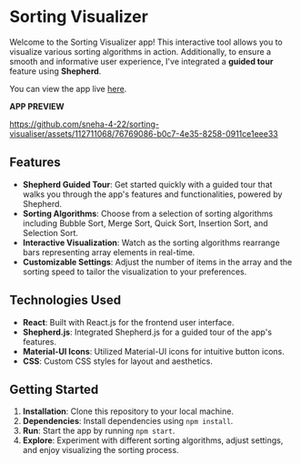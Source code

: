 
# Sorting Visualizer

Welcome to the Sorting Visualizer app! This interactive tool allows you to visualize various sorting algorithms in action.  Additionally, to ensure a smooth and informative user experience, I've integrated a **guided tour** feature using **Shepherd**.


You can view the app live [here](https://sorting-visualiser-tau.vercel.app/).

**APP PREVIEW**




https://github.com/sneha-4-22/sorting-visualiser/assets/112711068/76769086-b0c7-4e35-8258-0911ce1eee33




## Features

- **Shepherd Guided Tour**: Get started quickly with a guided tour that walks you through the app's features and functionalities, powered by Shepherd.
- **Sorting Algorithms**: Choose from a selection of sorting algorithms including Bubble Sort, Merge Sort, Quick Sort, Insertion Sort, and Selection Sort.
- **Interactive Visualization**: Watch as the sorting algorithms rearrange bars representing array elements in real-time.
- **Customizable Settings**: Adjust the number of items in the array and the sorting speed to tailor the visualization to your preferences.


## Technologies Used

- **React**: Built with React.js for the frontend user interface.
- **Shepherd.js**: Integrated Shepherd.js for a guided tour of the app's features.
- **Material-UI Icons**: Utilized Material-UI icons for intuitive button icons.
- **CSS**: Custom CSS styles for layout and aesthetics.


## Getting Started

1. **Installation**: Clone this repository to your local machine.
2. **Dependencies**: Install dependencies using `npm install`.
3. **Run**: Start the app by running `npm start`.
4. **Explore**: Experiment with different sorting algorithms, adjust settings, and enjoy visualizing the sorting process.

